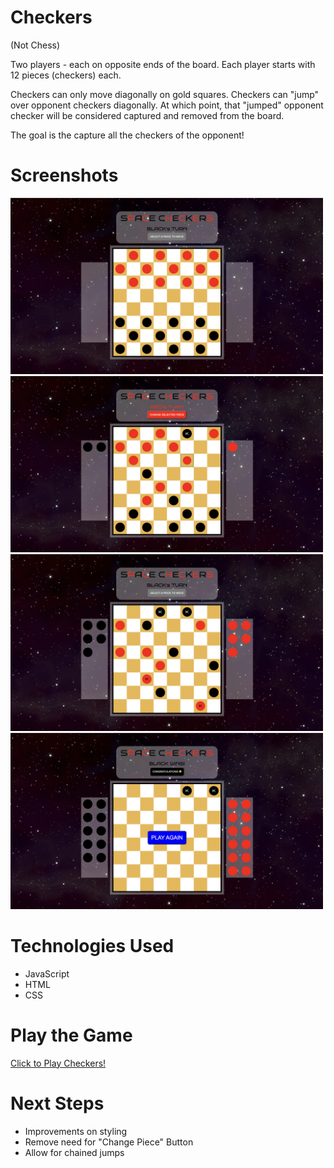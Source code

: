 # Checkers

(Not Chess)

Two players - each on opposite ends of the board. Each player starts with 12 pieces (checkers) each.

Checkers can only move diagonally on gold squares. Checkers can "jump" over opponent checkers diagonally. At 
which point, that "jumped" opponent checker will be considered captured and removed from the board.

The goal is the capture all the checkers of the opponent!

# Screenshots

<img src="Screenshots/Starting-Screen.png" width ="500vmin">
<img src="Screenshots/Mid-Game.png" width ="500vmin">
<img src="Screenshots/Mid-Mid-Game.png" width ="500vmin">
<img src="Screenshots/End-Game.png" width ="500vmin">

# Technologies Used

- JavaScript
- HTML
- CSS

# Play the Game

[Click to Play Checkers!](https://clem-alleynejr.github.io/checkers/)

# Next Steps

- Improvements on styling
- Remove need for "Change Piece" Button
- Allow for chained jumps
